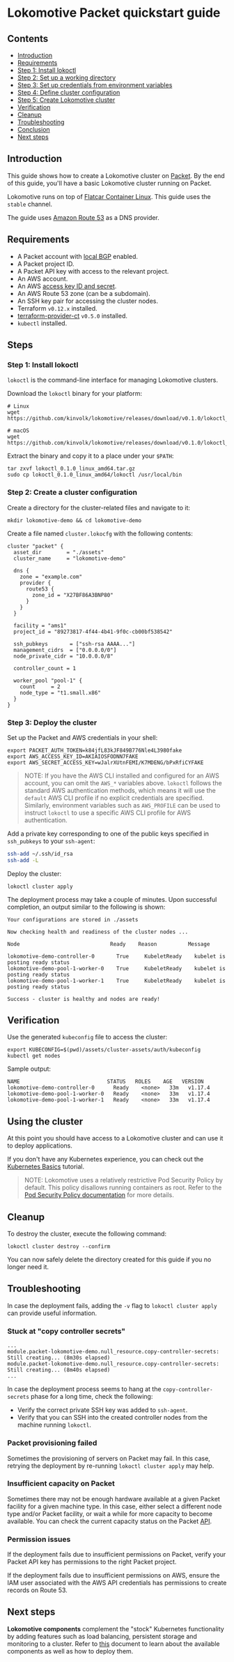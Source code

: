# Lokomotive Packet quickstart guide

## Contents

* [Introduction](#introduction)
* [Requirements](#requirements)
* [Step 1: Install lokoctl](#step-1-install-lokoctl)
* [Step 2: Set up a working directory](#step-2-set-up-a-working-directory)
* [Step 3: Set up credentials from environment variables](#step-3-set-up-credentials-from-environment-variables)
* [Step 4: Define cluster configuration](#step-4-define-cluster-configuration)
* [Step 5: Create Lokomotive cluster](#step-5-create-lokomotive-cluster)
* [Verification](#verification)
* [Cleanup](#cleanup)
* [Troubleshooting](#troubleshooting)
* [Conclusion](#conclusion)
* [Next steps](#next-steps)

## Introduction

This guide shows how to create a Lokomotive cluster on [Packet](https://www.packet.com/). By the
end of this guide, you'll have a basic Lokomotive cluster running on Packet.

Lokomotive runs on top of [Flatcar Container Linux](https://www.flatcar-linux.org/). This guide
uses the `stable` channel.

The guide uses [Amazon Route 53](https://aws.amazon.com/route53/) as a DNS provider.

## Requirements

* A Packet account with
  [local BGP](https://www.packet.com/developers/docs/network/advanced/local-and-global-bgp/)
  enabled.
* A Packet project ID.
* A Packet API key with access to the relevant project.
* An AWS account.
* An AWS
  [access key ID and secret](https://docs.aws.amazon.com/IAM/latest/UserGuide/id_credentials_access-keys.html).
* An AWS Route 53 zone (can be a subdomain).
* An SSH key pair for accessing the cluster nodes.
* Terraform `v0.12.x` installed.
* [terraform-provider-ct](https://github.com/poseidon/terraform-provider-ct) `v0.5.0` installed.
* `kubectl` installed.

## Steps

### Step 1: Install lokoctl

`lokoctl` is the command-line interface for managing Lokomotive clusters.

Download the `lokoctl` binary for your platform:

```console
# Linux
wget https://github.com/kinvolk/lokomotive/releases/download/v0.1.0/lokoctl_0.1.0_linux_amd64.tar.gz

# macOS
wget https://github.com/kinvolk/lokomotive/releases/download/v0.1.0/lokoctl_0.1.0_darwin_amd64.tar.gz
```

Extract the binary and copy it to a place under your `$PATH`:

```console
tar zxvf lokoctl_0.1.0_linux_amd64.tar.gz
sudo cp lokoctl_0.1.0_linux_amd64/lokoctl /usr/local/bin
```

### Step 2: Create a cluster configuration

Create a directory for the cluster-related files and navigate to it:

```console
mkdir lokomotive-demo && cd lokomotive-demo
```

Create a file named `cluster.lokocfg` with the following contents:

```hcl
cluster "packet" {
  asset_dir        = "./assets"
  cluster_name     = "lokomotive-demo"

  dns {
    zone = "example.com"
    provider {
      route53 {
        zone_id = "X27BF86A3BNP80"
      }
    }
  }

  facility = "ams1"
  project_id = "89273817-4f44-4b41-9f0c-cb00bf538542"

  ssh_pubkeys       = ["ssh-rsa AAAA..."]
  management_cidrs  = ["0.0.0.0/0"]
  node_private_cidr = "10.0.0.0/8"

  controller_count = 1

  worker_pool "pool-1" {
    count     = 2
    node_type = "t1.small.x86"
  }
}
```

### Step 3: Deploy the cluster

Set up the Packet and AWS credentials in your shell:

```console
export PACKET_AUTH_TOKEN=k84jfL83kJF849B776Nle4L3980fake
export AWS_ACCESS_KEY_ID=AKIAIOSFODNN7FAKE
export AWS_SECRET_ACCESS_KEY=wJalrXUtnFEMI/K7MDENG/bPxRfiCYFAKE
```

>NOTE: If you have the AWS CLI installed and configured for an AWS account, you can omit the
>`AWS_*` variables above. `lokoctl` follows the standard AWS authentication methods, which means it
>will use the `default` AWS CLI profile if no explicit credentials are specified. Similarly,
>environment variables such as `AWS_PROFILE` can be used to instruct `lokoctl` to use a specific
>AWS CLI profile for AWS authentication.

Add a private key corresponding to one of the public keys specified in `ssh_pubkeys` to your `ssh-agent`:

```bash
ssh-add ~/.ssh/id_rsa
ssh-add -L
```

Deploy the cluster:

```console
lokoctl cluster apply
```

The deployment process may take a couple of minutes. Upon successful completion, an output similar
to the following is shown:

```console
Your configurations are stored in ./assets

Now checking health and readiness of the cluster nodes ...

Node                             Ready    Reason          Message                            
                                                                                             
lokomotive-demo-controller-0       True     KubeletReady    kubelet is posting ready status    
lokomotive-demo-pool-1-worker-0    True     KubeletReady    kubelet is posting ready status    
lokomotive-demo-pool-1-worker-1    True     KubeletReady    kubelet is posting ready status    

Success - cluster is healthy and nodes are ready!
```

## Verification

Use the generated `kubeconfig` file to access the cluster:

```console
export KUBECONFIG=$(pwd)/assets/cluster-assets/auth/kubeconfig
kubectl get nodes
```

Sample output:

```console
NAME                            STATUS   ROLES    AGE   VERSION
lokomotive-demo-controller-0      Ready    <none>   33m   v1.17.4
lokomotive-demo-pool-1-worker-0   Ready    <none>   33m   v1.17.4
lokomotive-demo-pool-1-worker-1   Ready    <none>   33m   v1.17.4
```

## Using the cluster

At this point you should have access to a Lokomotive cluster and can use it to deploy applications.

If you don't have any Kubernetes experience, you can check out the [Kubernetes
Basics](https://kubernetes.io/docs/tutorials/kubernetes-basics/deploy-app/deploy-intro/) tutorial.

>NOTE: Lokomotive uses a relatively restrictive Pod Security Policy by default. This policy
>disallows running containers as root. Refer to the
>[Pod Security Policy documentation](../concepts/securing-lokomotive-cluster.md#cluster-wide-pod-security-policy)
>for more details.

## Cleanup

To destroy the cluster, execute the following command:

```console
lokoctl cluster destroy --confirm
```

You can now safely delete the directory created for this guide if you no longer need it.

## Troubleshooting

In case the deployment fails, adding the `-v` flag to `lokoctl cluster apply` can provide useful
information.

### Stuck at "copy controller secrets"

```console
...
module.packet-lokomotive-demo.null_resource.copy-controller-secrets: Still creating... (8m30s elapsed)
module.packet-lokomotive-demo.null_resource.copy-controller-secrets: Still creating... (8m40s elapsed)
...
```

In case the deployment process seems to hang at the `copy-controller-secrets` phase for a long
time, check the following:

- Verify the correct private SSH key was added to `ssh-agent`.
- Verify that you can SSH into the created controller nodes from the machine running `lokoctl`.

### Packet provisioning failed

Sometimes the provisioning of servers on Packet may fail. In this case, retrying the deployment by
re-running `lokoctl cluster apply` may help.

### Insufficient capacity on Packet

Sometimes there may not be enough hardware available at a given Packet facility for a given machine
type. In this case, either select a different node type and/or Packet facility, or wait a while for
more capacity to become available. You can check the current capacity status on the Packet
[API](https://www.packet.com/developers/api/capacity/).

### Permission issues

If the deployment fails due to insufficient permissions on Packet, verify your Packet API key has
permissions to the right Packet project.

If the deployment fails due to insufficient permissions on AWS, ensure the IAM user associated with
the AWS API credentials has permissions to create records on Route 53.

## Next steps

**Lokomotive components** complement the "stock" Kubernetes functionality by adding features such
as load balancing, persistent storage and monitoring to a cluster. Refer to
[this](../concepts/components.md) document to learn about the available components as well as how
to deploy them.
